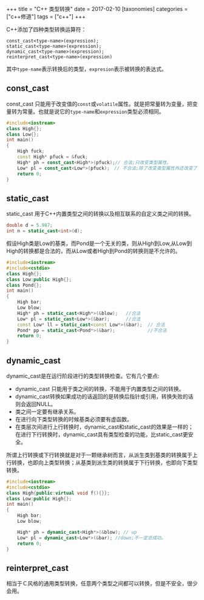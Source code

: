 +++
title = "C++ 类型转换"
date = 2017-02-10
[taxonomies]
categories = ["c++修道"]
tags = ["c++"]
+++

C++添加了四种类型转换运算符：
```
const_cast<type-name>(expression);
static_cast<type-name>(expression);
dynamic_cast<type-name>(expression);
reinterpret_cast<type-name>(expression)
```
其中`type-name`表示转换后的类型，`expresion`表示被转换的表达式。

<!-- more -->

## const_cast
const_cast 只能用于改变值的`const`或`volatile`属性。就是把常量转为变量，把变量转为常量。也就是说它的`type-name`和`expression`类型必须相同。

```c++
#include<iostream>
class High{};
class Low{};
int main()
{
    High fuck;
    const High* pfuck = &fuck;
    High* ph = const_cast<High*>(pfuck);// 合法;只改变类型属性。
    Low* pl = const_cast<Low*>(pfuck);　// 不合法;除了改变类型属性外还改变了类型。
    return 0;
}
```

## static_cast
static_cast 用于C++内置类型之间的转换以及相互联系的自定义类之间的转换。
```c++
double d = 5.987;
int n = static_cast<int>(d);
```
假设High类是Low的基类，而Pond是一个无关的类，则从High到Low,从Low到High的转换都是合法的，而从Low或者High到Pond的转换则是不允许的。
```c++
#include<iostream>
#include<cstdio>
class High{};
class Low:public High{};
class Pond{};
int main()
{
    High bar;
    Low blow;
    High* ph = static_cast<High*>(&blow);   //合法
    Low* pl = static_cast<Low*>(&bar);      //合法
    const Low* ll = static_cast<const Low*>(&bar);  // 合法
    Pond* pp = static_cast<Pond*>(&bar);            //不合法
    return 0;
}
```

## dynamic_cast
dynamic_cast是在运行阶段进行的类型转换检查。它有几个要点:

* dynamic_cast  只能用于类之间的转换，不能用于内置类型之间的转换。
* dynamic_cast转换如果成功的话返回的是转换后指针或引用，转换失败的话则会返回NULL。
* 类之间一定要有继承关系。
* 在进行向下类型转换的时候基类必须要有虚函数。
* 在类层次间进行上行转换时，dynamic_cast和static_cast的效果是一样的；在进行下行转换时，dynamic_cast具有类型检查的功能，比static_cast更安全。


所谓上行转换或下行转换就是对于一颗继承树而言，从派生类到基类的转换属于上行转换，也即向上类型转换；从基类到派生类的转换属于下行转换，也即向下类型转换。

```c++
#include<iostream>
#include<cstdio>
class High{public:virtual void f(){}};
class Low:public High{};
int main()
{
    High bar;
    Low blow;

    High* ph = dynamic_cast<High*>(&blow); // up
    Low* pl = dynamic_cast<Low*>(&bar); //down;不一定总成功。
    return 0;
}
```

## reinterpret_cast
相当于Ｃ风格的通用类型转换，任意两个类型之间都可以转换，但是不安全，很少会用。